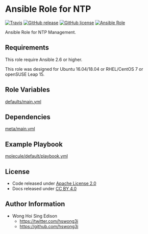 # Ansible Role for NTP

[![Travis](https://img.shields.io/travis/alvistack/ansible-role-ntp.svg)](https://travis-ci.org/alvistack/ansible-role-ntp)
[![GitHub release](https://img.shields.io/github/release/alvistack/ansible-role-ntp.svg)](https://github.com/alvistack/ansible-role-ntp)
[![GitHub license](https://img.shields.io/github/license/alvistack/ansible-role-ntp.svg)](https://github.com/alvistack/ansible-role-ntp/blob/master/LICENSE)
[![Ansible Role](https://img.shields.io/badge/galaxy-alvistack.ntp-blue.svg)](https://galaxy.ansible.com/alvistack/ntp)

Ansible Role for NTP Management.

## Requirements

This role require Ansible 2.6 or higher.

This role was designed for Ubuntu 16.04/18.04 or RHEL/CentOS 7 or openSUSE Leap 15.

## Role Variables

[defaults/main.yml](defaults/main.yml)

## Dependencies

[meta/main.yml](meta/main.yml)

## Example Playbook

[molecule/default/playbook.yml](molecule/default/playbook.yml)

## License

  - Code released under [Apache License 2.0](LICENSE)
  - Docs released under [CC BY 4.0](http://creativecommons.org/licenses/by/4.0/)

## Author Information

  - Wong Hoi Sing Edison
      - <https://twitter.com/hswong3i>
      - <https://github.com/hswong3i>
